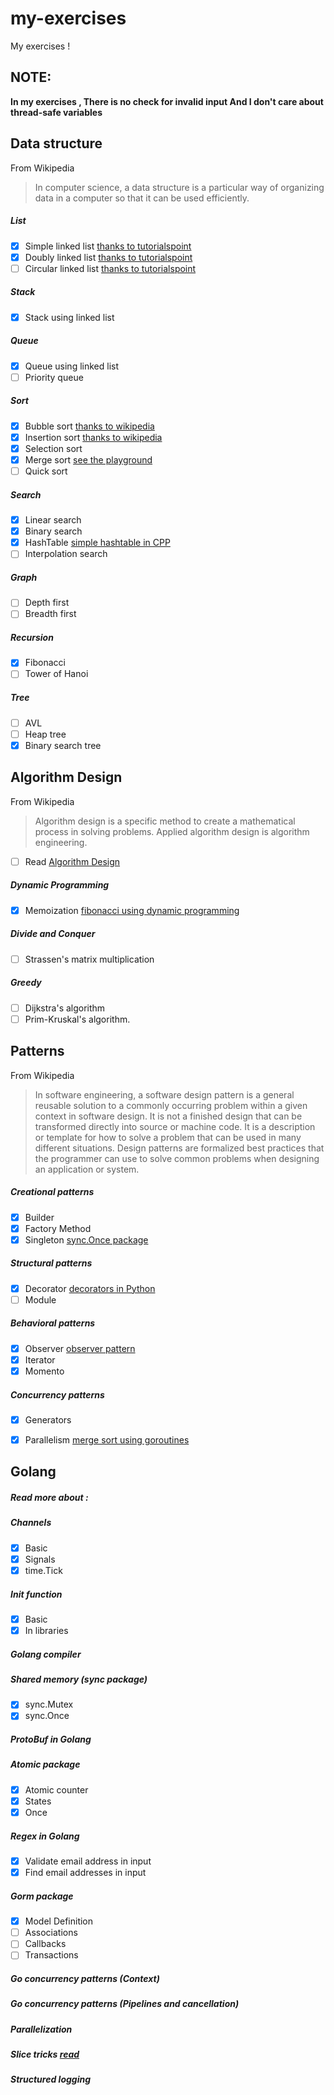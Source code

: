 # my-exercises
My exercises !

## NOTE:

**In my exercises , There is no check for invalid input And I don't care about thread-safe variables**

## Data structure

From Wikipedia
> In computer science, a data structure is a particular way of organizing data in a computer so that it can be used efficiently.

##### List
- [x] Simple linked list [thanks to tutorialspoint](https://www.tutorialspoint.com/data_structures_algorithms/)
- [x] Doubly linked list [thanks to tutorialspoint](https://www.tutorialspoint.com/data_structures_algorithms/)
- [ ] Circular linked list [thanks to tutorialspoint](https://www.tutorialspoint.com/data_structures_algorithms/)

##### Stack
- [x] Stack using linked list

##### Queue
- [x] Queue using linked list
- [ ] Priority queue

##### Sort
- [x] Bubble sort [thanks to wikipedia](https://en.wikipedia.org/wiki/Bubble_sort)
- [x] Insertion sort [thanks to wikipedia](https://en.wikipedia.org/wiki/Insertion_sort)
- [x] Selection sort
- [x] Merge sort [see the playground](https://play.golang.org/p/Ma2GXvj3XP)
- [ ] Quick sort

##### Search
- [x] Linear search
- [x] Binary search
- [x] HashTable [simple hashtable in CPP](https://gist.github.com/ducngtuan/4332979)
- [ ] Interpolation search

##### Graph
- [ ] Depth first
- [ ] Breadth first

##### Recursion
- [x] Fibonacci
- [ ] Tower of Hanoi

##### Tree
- [ ] AVL
- [ ] Heap tree
- [x] Binary search tree

## Algorithm Design

From Wikipedia
> Algorithm design is a specific method to create a mathematical process in solving problems. Applied algorithm design is algorithm engineering.

- [ ] Read [Algorithm Design](https://www.hiredintech.com/algorithm-design/)

##### Dynamic Programming
- [x] Memoization [fibonacci using dynamic programming](http://www.geeksforgeeks.org/program-for-nth-fibonacci-number/)

##### Divide and Conquer
- [ ] Strassen's matrix multiplication

##### Greedy
- [ ] Dijkstra's algorithm
- [ ] Prim-Kruskal's algorithm.

## Patterns

From Wikipedia
> In software engineering, a software design pattern is a general reusable solution to a commonly occurring problem within a given context in software design. It is not a finished design that can be transformed directly into source or machine code. It is a description or template for how to solve a problem that can be used in many different situations. Design patterns are formalized best practices that the programmer can use to solve common problems when designing an application or system.

##### Creational patterns
- [x] Builder
- [x] Factory Method
- [x] Singleton [sync.Once package](https://golang.org/src/sync/once.go)

##### Structural patterns
- [x] Decorator [decorators in Python](https://wiki.python.org/moin/PythonDecorators)
- [ ] Module

##### Behavioral patterns
- [x] Observer [observer pattern](https://play.golang.org/p/cr8jEmDmw0)
- [x] Iterator
- [x] Momento

##### Concurrency patterns
- [x] Generators
- [x] Parallelism [merge sort using goroutines](https://github.com/duffleit/golang-parallel-mergesort/blob/master/mergesort/mergesort.go)


## Golang

##### Read more about :

##### Channels

- [x] Basic
- [x] Signals
- [x] time.Tick

##### Init function

- [x] Basic
- [x] In libraries

##### Golang compiler


##### Shared memory (sync package)

- [x] sync.Mutex
- [x] sync.Once

##### ProtoBuf in Golang


##### Atomic package

- [x] Atomic counter
- [x] States
- [x] Once

##### Regex in Golang

- [x] Validate email address in input
- [x] Find email addresses in input

##### Gorm package

- [x] Model Definition
- [ ] Associations
- [ ] Callbacks
- [ ] Transactions

##### Go concurrency patterns (Context)


##### Go concurrency patterns (Pipelines and cancellation)


##### Parallelization


##### Slice tricks [read](https://github.com/golang/go/wiki/SliceTricks)


##### Structured logging

